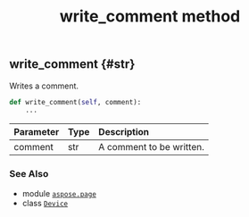 ﻿---
title: write_comment method
second_title: Aspose.Page for Python via .NET API References
description: 
type: docs
weight: 410
url: /python-net/aspose.page/device/write_comment/
is_root: false
---

## write_comment {#str}

Writes a comment.



```python
def write_comment(self, comment):
    ...
```


| Parameter | Type | Description |
| :- | :- | :- |
| comment | str | A comment to be written. |



### See Also
* module [`aspose.page`](../../)
* class [`Device`](/page/python-net/aspose.page/device)
